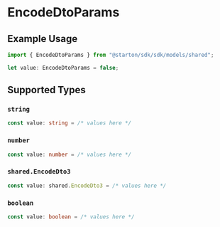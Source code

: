 # EncodeDtoParams

## Example Usage

```typescript
import { EncodeDtoParams } from "@starton/sdk/sdk/models/shared";

let value: EncodeDtoParams = false;
```

## Supported Types

### `string`

```typescript
const value: string = /* values here */
```

### `number`

```typescript
const value: number = /* values here */
```

### `shared.EncodeDto3`

```typescript
const value: shared.EncodeDto3 = /* values here */
```

### `boolean`

```typescript
const value: boolean = /* values here */
```

